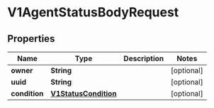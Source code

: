 

# V1AgentStatusBodyRequest

## Properties

Name | Type | Description | Notes
------------ | ------------- | ------------- | -------------
**owner** | **String** |  |  [optional]
**uuid** | **String** |  |  [optional]
**condition** | [**V1StatusCondition**](V1StatusCondition.md) |  |  [optional]




